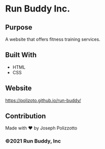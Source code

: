 # Run Buddy Inc.

## Purpose
A website that offers fitness training services.

## Built With
* HTML
* CSS

## Website
https://polizoto.github.io/run-buddy/

## Contribution
Made with ❤️ by Joseph Polizzotto

### ©️2021 Run Buddy, Inc 
